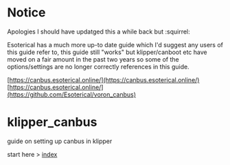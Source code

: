 # Notice

Apologies I should have updatged this a while back but :squirrel: 

Esoterical has a much more up-to date guide which I'd suggest any users of this guide refer to, this guide still "works" but klipper/canboot etc have moved on a fair amount in the past two years so some of the options/settings are no longer correctly references in this guide.

[https://canbus.esoterical.online/](https://canbus.esoterical.online/)
[https://canbus.esoterical.online/](https://github.com/Esoterical/voron_canbus)


# klipper_canbus
guide on setting up canbus in klipper

start here > [index](index.md)
